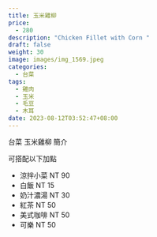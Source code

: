 ```yaml
---
title: 玉米雞柳
price:
  - 280
description: "Chicken Fillet with Corn "
draft: false
weight: 30
image: images/img_1569.jpeg
categories:
  - 台菜
tags:
  - 雞肉
  - 玉米
  - 毛豆
  - 木耳
date: 2023-08-12T03:52:47+08:00
---
```


台菜 玉米雞柳 簡介

可搭配以下加點

- 涼拌小菜  NT 90
- 白飯 NT 15
- 奶汁濃湯 NT 30
- 紅茶  NT 50
- 美式咖啡 NT 50
- 可樂 NT 50
